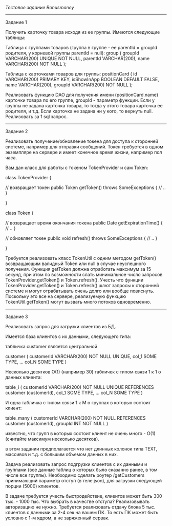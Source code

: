 *Тестовое задание Bonusmoney*

--------------------------------

Задание 1

Получить карточку товара исходя из ее группы. 
Имеются следующие таблицы: 

Таблица с группами товаров (группа в группе - ее parentId = groupId родителя,
у корневой группы parentId = null):
group (
groupId VARCHAR(200) UNIQUE NOT NULL,
parentId VARCHAR(200),
name VARCHAR(200) NOT NULL
);

Таблица с карточками товаров для группы:
positionCard (
id VARCHAR(200) PRIMARY KEY,
isShowInApp BOOLEAN DEFAULT FALSE,
name VARCHAR(200),
groupId VARCHAR(200) NOT NULL
);

Реализовать функцию DAO для получения имени (positionCard.name) карточки 
товара по его группе, groupId - параметр функции. 
Если у группы не задана карточка товара, то тогда у 
этого товара карточка ее родителя, и т.д. 
Если карточка не задана ни у кого, то вернуть null.
Реализовать за 1 sql запрос. 

--------------------------------

Задание 2 

Реализовать получение/обновление токена для доступа к сторонней системе, например для 
отправки сообщений. Токен требуется в одном экземпляре на сервере и имеет конечное время 
жизни, например пол часа. 

Вам дан класс для работы с токеном TokenProvider и сам Token:

class TokenProvider {

   // возвращает токен
   public Token getToken() throws SomeExсeptions {
      // ..
   }

}

class Token {

   // возвращает время окончания токена
   public Date getExpirationTime() {
      // ..
   }

   // обновляет токен
   public void refresh() throws SomeExсeptions {
      // ..
   }

}

Требуется реализовать класс TokenUtil с одним методом getToken() 
возвращающим валидный Token или null в случае неуспешного получения.
Функция getToken должна отработать максимум за 15 секунд, при этом 
по возможности слать минимальное число запросов TokenProvider.getToken() и 
Token.refresh(). Учесть что функции TokenProvider.getToken() и Token.refresh() 
шлют запросы к сторонней системе и могут отрабатывать очень долго или 
вообще повиснуть. Поскольку это все на сервере, реализуемую функцию 
TokenUtil.getToken() могут вызвать много потоков одновременно.  

--------------------------------

Задание 3 

Реализовать запрос для загрузки клиентов из БД. 

Имеется база клиентов c их данными, следующего типа: 

табличка customer является центральной 

customer (
customerId VARCHAR(200) NOT NULL UNIQUE, 
col_1 SOME TYPE,
...
col_N SOME TYPE
)

Несколько десятков O(1) (например 30) табличек с типом связи 1 к 1 о данных клиента:

table_i (
customerId VARCHAR(200) NOT NULL UNIQUE REFERENCES customer (customerId),
col_1 SOME TYPE,
...
col_N SOME TYPE
)

И одна табличка с типом связи 1 к M о группах в которых состоит клиент:

table_many (
customerId VARCHAR(200) NOT NULL REFERENCES customer (customerId),
groupId INT NOT NULL
)

известно, что групп в которых состоит клиент не очень много - O(1) 
(считайте максимум несколько десятков).

в этом задании предполагается что нет длинных колонок типа TEXT, массивов и т.д. 
с большим объемом данных в них.

Задача реализовать запрос подгрузки клиентов с их данными и группами 
(все данные таблиц о которых было сказанно ранее, в том числе все группы).
Необходимо сделать роутер /getCustomers принимающий параметр отступ (в теле json), 
для загрузки следующей порции (5000) клиентов. 

В задаче требуется учесть быстродействие, 
клиентов может быть 300 тыс. - 1000 тыс. 
Что выбрать в качестве отступа?
Реализовывать авторизацию не нужно. 
Требуется реализовать отдачу блока 5 тыс. клиентов с данными за 2-4 сек на 
вашем ПК. То есть ПК может быть условно с 1-м ядром, а не заряженный сервак. 


